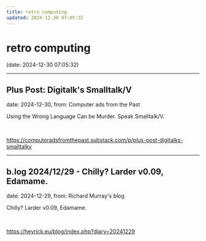 ```yaml
---
title: retro computing
updated: 2024-12-30 07:05:32
---
```


# retro computing

(date: 2024-12-30 07:05:32)

---

## Plus Post: Digitalk's Smalltalk/V

date: 2024-12-30, from: Computer ads from the Past

Using the Wrong Language Can be Murder. Speak Smalltalk/V. 

<br> 

<https://computeradsfromthepast.substack.com/p/plus-post-digitalks-smalltalkv>

---

## b.log 2024/12/29 - Chilly? Larder v0.09, Edamame.

date: 2024-12-29, from: Richard Murray's blog

Chilly? Larder v0.09, Edamame. 

<br> 

<https://heyrick.eu/blog/index.php?diary=20241229>

